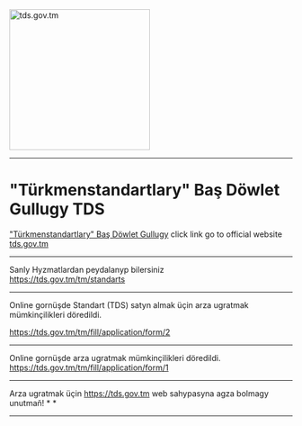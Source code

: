 <img align="center" src="https://user-images.githubusercontent.com/64286632/231984744-6926e7a1-53ff-4f97-87fd-89c0a52dde13.png" alt="tds.gov.tm" width="250px"/>

****************************************************************************************************************************************************************
# "Türkmenstandartlary" Baş Döwlet Gullugy TDS
["Türkmenstandartlary" Baş Döwlet Gullugy](https://tds.gov.tm/tm) click link go to official website
[tds.gov.tm](https://tds.gov.tm/tm)
*********************************************************
Sanly Hyzmatlardan peydalanyp bilersiniz                
https://tds.gov.tm/tm/standarts

*****************************************************************************************
Online gornüşde Standart (TDS) satyn almak üçin arza ugratmak mümkinçilikleri döredildi.

https://tds.gov.tm/tm/fill/application/form/2

*********************************************************
Online gornüşde arza ugratmak mümkinçilikleri döredildi.
https://tds.gov.tm/tm/fill/application/form/1

****************************************************************************
Arza ugratmak üçin https://tds.gov.tm web sahypasyna agza bolmagy unutmaň! *                                   *
****************************************************************************
